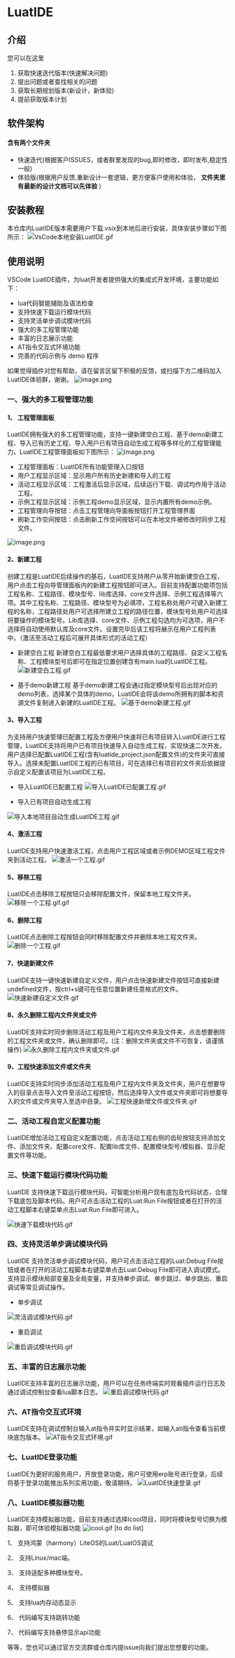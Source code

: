 # LuatIDE

## 介绍
您可以在这里
1. 获取快速迭代版本(快速解决问题) 
2. 提出问题或者查找相关的问题 
3. 获取长期规划版本(新设计，新体验) 
4. 提前获取版本计划

## 软件架构

#### 含有两个文件夹
- 快速迭代(根据客户ISSUES，或者群里发现的bug,即时修改，即时发布,稳定性一般)
- 体验版(根据用户反馈,重新设计一套逻辑，更方便客户使用和体验， **文件夹里有最新的设计文档可以先体验** )


## 安装教程
本仓库内LuatIDE版本需要用户下载.vsix到本地后进行安装，具体安装步骤如下图所示：
![VsCode本地安装LuatIDE.gif](https://cdn.openluat-luatcommunity.openluat.com/attachment/20211129163657731_VsCode本地安装LuatIDE.gif)
## 使用说明
VSCode LuatIDE插件，为luat开发者提供强大的集成式开发环境，主要功能如下：
- lua代码智能辅助及语法检查
- 支持快速下载运行模块代码
- 支持灵活单步调试模块代码
- 强大的多工程管理功能
- 丰富的日志展示功能
- AT指令交互式环境功能
- 完善的代码示例与 demo 程序

如果觉得插件对您有帮助，请在留言区留下积极的反馈，或扫描下方二维码加入LuatIDE体验群，谢谢。
![image.png](https://openluat-luatcommunity.oss-cn-hangzhou.aliyuncs.com/images/20210611195850299_image.png)
### 一、强大的多工程管理功能

#### 1、 工程管理面板
LuatIDE拥有强大的多工程管理功能，支持一键新建空白工程、基于demo新建工程、导入已有历史工程、导入用户已有项目自动生成工程等多样化的工程管理能力。LuatIDE工程管理面板如下图所示：
![image.png](https://openluat-luatcommunity.oss-cn-hangzhou.aliyuncs.com/images/20210611100652536_image.png)

* 工程管理面板：LuatIDE所有功能管理入口按钮
* 用户工程显示区域：显示用户所有历史新建和导入的工程
* 活动工程显示区域：工程激活后显示区域，后续运行下载、调试均作用于活动工程。
* 示例工程显示区域：示例工程demo显示区域，显示内置所有demo示例。
* 工程管理向导按钮：点击工程管理向导面板按钮打开工程管理界面
* 刷新工作空间按钮：点击刷新工作空间按钮可以在本地文件被修改时同步工程文件。

![image.png](https://openluat-luatcommunity.oss-cn-hangzhou.aliyuncs.com/images/20210611131432798_image.png)
#### 2、新建工程
创建工程是LuatIDE后续操作的基石，LuatIDE支持用户从零开始新建空白工程，用户点击工程向导管理面板内的新建工程按钮即可进入。目前支持配置功能项包括工程名称、工程路径、模块型号、lib库选择、core文件选择、示例工程选择等六项。其中工程名称、工程路径、模块型号为必填项，工程名称处用户可键入新建工程的名称，工程路径处用户可选择所建立工程的路径位置，模块型号处用户可选择将要操作的模块型号。Lib库选择、core文件、示例工程勾选均为可选项，用户不选择将自动使用默认库及core文件。设置完毕后该工程将展示在用户工程列表中。（激活至活动工程后可展开具体形式的活动工程）

* 新建空白工程
新建空白工程最低要求用户选择具体的工程路径、自定义工程名称、工程模块型号后即可在指定位置创建含有main.lua的LuatIDE工程。
![新建空白工程.gif](https://openluat-luatcommunity.oss-cn-hangzhou.aliyuncs.com/attachment/20210712213313952_新建空白工程.gif)

* 基于demo新建工程
基于demo新建工程会通过指定模块型号后出现对应的demo列表，选择某个具体的demo，LuatIDE会将该demo所拥有的脚本和资源文件复制进入新建的LuatIDE工程。
![基于demo新建工程.gif](https://openluat-luatcommunity.oss-cn-hangzhou.aliyuncs.com/attachment/20210712213339470_基于demo新建工程.gif)
#### 3、导入工程
为支持用户快速管理已配置工程及方便用户快速将已有项目转入LuatIDE进行工程管理，LuatIDE支持将用户已有项目快速导入自动生成工程，实现快速二次开发。用户选择已配置LuatIDE工程(含有luatide_project.json配置文件)的文件夹可直接导入。选择未配置LuatIDE工程的已有项目，可在选择已有项目的文件夹后依据提示自定义配置该项目为LuatIDE工程。
* 导入LuatIDE已配置工程
![导入LuatIDE已配置工程.gif](https://openluat-luatcommunity.oss-cn-hangzhou.aliyuncs.com/attachment/20210712213358891_导入LuatIDE已配置工程.gif)

* 导入已有项目自动生成工程

![导入本地项目自动生成LuatIDE工程.gif](https://openluat-luatcommunity.oss-cn-hangzhou.aliyuncs.com/attachment/20210712213430276_导入本地项目自动生成LuatIDE工程.gif)

#### 4、激活工程
LuatIDE支持用户快速激活工程，点击用户工程区域或者示例DEMO区域工程文件夹到活动工程。
![激活一个工程.gif](https://openluat-luatcommunity.oss-cn-hangzhou.aliyuncs.com/attachment/20210712213526183_激活一个工程.gif)

#### 5、移除工程
LuatIDE点击移除工程按钮只会移除配置文件，保留本地工程文件夹。
![移除一个工程.gif.gif](https://openluat-luatcommunity.oss-cn-hangzhou.aliyuncs.com/attachment/20210712213537037_移除一个工程.gif.gif)

#### 6、删除工程
LuatIDE点击删除工程按钮会同时移除配置文件并删除本地工程文件夹。
![删除一个工程.gif](https://openluat-luatcommunity.oss-cn-hangzhou.aliyuncs.com/attachment/20210712213550978_删除一个工程.gif)

#### 7、快速新建文件
LuatIDE支持一键快速新建自定义文件，用户点击快速新建文件按钮可直接新建undefined文件，按ctrl+s键可在任意位置新建任意格式的文件。
![快速新建自定义文件.gif](https://openluat-luatcommunity.oss-cn-hangzhou.aliyuncs.com/attachment/20210713103631379_快速新建自定义文件.gif)

#### 8、永久删除工程内文件夹或文件
LuatIDE支持实时同步删除活动工程及用户工程内文件夹及文件夹，点击想要删除的工程文件夹或文件，确认删除即可。(注：删除文件夹或文件不可恢复，请谨慎操作)
![永久删除工程内文件夹或文件.gif](https://openluat-luatcommunity.oss-cn-hangzhou.aliyuncs.com/attachment/20210713104254377_永久删除工程内文件夹或文件.gif)

#### 9、工程快速添加文件或文件夹
LuatIDE支持实时同步添加活动工程及用户工程内文件夹及文件夹，用户在想要导入的目录点击导入文件至活动工程按钮，然后选择导入文件或文件夹即可将想要导入的文件或文件夹导入至选中目录。
![工程快速新增文件或文件夹.gif](https://openluat-luatcommunity.oss-cn-hangzhou.aliyuncs.com/attachment/20210713105521014_工程快速新增文件或文件夹.gif)
### 二、活动工程自定义配置功能
LuatIDE增加活动工程自定义配置功能，点击活动工程右侧的齿轮按钮支持添加文件、添加文件夹、配置core文件、配置lib库文件、配置模块型号/模拟器、显示配置文件等功能。

### 三、快速下载运行模块代码功能

LuatIDE 支持快速下载运行模块代码，可智能分析用户现有底包及代码状态，合理下载底包及脚本代码。用户可点击活动工程的Luat:Run File按钮或者在打开的活动工程脚本右键菜单点击Luat:Run File即可进入。

![快速下载模块代码.gif](https://openluat-luatcommunity.oss-cn-hangzhou.aliyuncs.com/attachment/20210712213605532_快速下载模块代码.gif)

### 四、支持灵活单步调试模块代码
LuatIDE 支持灵活单步调试模块代码，用户可点击活动工程的Luat:Debug File按钮或者在打开的活动工程脚本右键菜单点击Luat:Debug File即可进入调试模式。支持显示模块局部变量及全局变量，并支持单步调试、单步跳过、单步跳出、重启调试等常见调试操作。

* 单步调试

![灵活调试模块代码.gif](https://openluat-luatcommunity.oss-cn-hangzhou.aliyuncs.com/attachment/20210712213620205_灵活调试模块代码.gif)

* 重启调试

![重启调试模块代码.gif](https://openluat-luatcommunity.oss-cn-hangzhou.aliyuncs.com/attachment/20210712213631118_重启调试模块代码.gif)

### 五、丰富的日志展示功能
LuatIDE支持丰富的日志展示功能，用户可以在任务终端实时观看插件运行日志及通过调试控制台查看lua脚本日志。
![重启调试模块代码.gif](https://openluat-luatcommunity.oss-cn-hangzhou.aliyuncs.com/attachment/20210712213647180_重启调试模块代码.gif)
### 六、AT指令交互式环境
LuatIDE支持在调试控制台输入at指令并实时显示结果，如输入ati指令查看当前模块底包版本。
![AT指令交互式环境.gif](https://openluat-luatcommunity.oss-cn-hangzhou.aliyuncs.com/attachment/20210712213701406_AT指令交互式环境.gif)
### 七、LuatIDE登录功能
LuatIDE为更好的服务用户，开放登录功能，用户可使用erp账号进行登录，后续将基于登录功能推出系列实用功能，敬请期待。
![LuatIDE快速登录.gif](https://openluat-luatcommunity.oss-cn-hangzhou.aliyuncs.com/attachment/20210713105836259_LuatIDE快速登录.gif)
### 八、LuatIDE模拟器功能
LuatIDE支持模拟器功能，目前支持通过选择Icool项目，同时将模块型号切换为模拟器，即可体验模拟器功能
![icool.gif](https://cdn.openluat-luatcommunity.openluat.com/attachment/20211025114327369_icool.gif)
[to do list]

1、 支持鸿蒙（harmony）LiteOS的Luat/LuatOS调试

2、 支持Linux/mac端。

3、 支持适配多种模块型号。

4、 支持模拟器

5、 支持lua内存动态显示

6、 代码编写支持跳转功能

7、 代码编写支持悬停显示api功能

等等，您也可以通过官方交流群或仓库内提issue向我们提出您想要的功能。